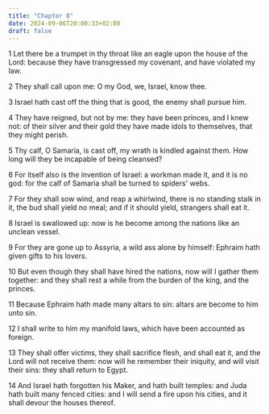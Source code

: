 ```yaml
---
title: "Chapter 8"
date: 2024-09-06T20:00:33+02:00
draft: false
---
```



1 Let there be a trumpet in thy throat like an eagle upon the house of the Lord: because they have transgressed my covenant, and have violated my law.

2 They shall call upon me: O my God, we, Israel, know thee.

3 Israel hath cast off the thing that is good, the enemy shall pursue him.

4 They have reigned, but not by me: they have been princes, and I knew not: of their silver and their gold they have made idols to themselves, that they might perish.

5 Thy calf, O Samaria, is cast off, my wrath is kindled against them. How long will they be incapable of being cleansed?

6 For itself also is the invention of Israel: a workman made it, and it is no god: for the calf of Samaria shall be turned to spiders' webs.

7 For they shall sow wind, and reap a whirlwind, there is no standing stalk in it, the bud shall yield no meal; and if it should yield, strangers shall eat it.

8 Israel is swallowed up: now is he become among the nations like an unclean vessel.

9 For they are gone up to Assyria, a wild ass alone by himself: Ephraim hath given gifts to his lovers.

10 But even though they shall have hired the nations, now will I gather them together: and they shall rest a while from the burden of the king, and the princes.

11 Because Ephraim hath made many altars to sin: altars are become to him unto sin.

12 I shall write to him my manifold laws, which have been accounted as foreign.

13 They shall offer victims, they shall sacrifice flesh, and shall eat it, and the Lord will not receive them: now will he remember their iniquity, and will visit their sins: they shall return to Egypt.

14 And Israel hath forgotten his Maker, and hath built temples: and Juda hath built many fenced cities: and I will send a fire upon his cities, and it shall devour the houses thereof.

